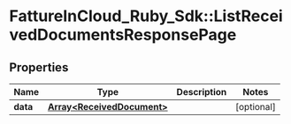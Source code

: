 # FattureInCloud_Ruby_Sdk::ListReceivedDocumentsResponsePage

## Properties

| Name | Type | Description | Notes |
| ---- | ---- | ----------- | ----- |
| **data** | [**Array&lt;ReceivedDocument&gt;**](ReceivedDocument.md) |  | [optional] |

